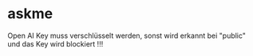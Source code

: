 # askme

Open AI Key muss verschlüsselt werden, sonst wird erkannt bei "public" und das Key wird blockiert !!!
